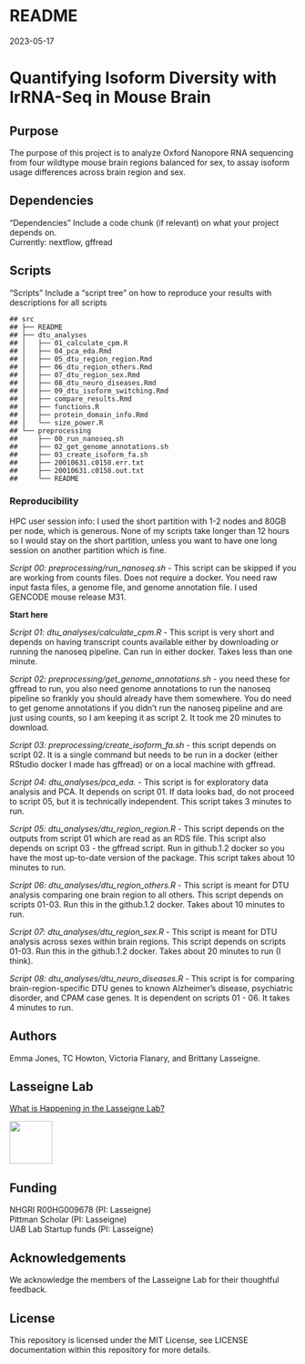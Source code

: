 README
================
2023-05-17

# Quantifying Isoform Diversity with lrRNA-Seq in Mouse Brain

## Purpose

The purpose of this project is to analyze Oxford Nanopore RNA sequencing
from four wildtype mouse brain regions balanced for sex, to assay
isoform usage differences across brain region and sex.

## Dependencies

“Dependencies” Include a code chunk (if relevant) on what your project
depends on.  
Currently: nextflow, gffread

## Scripts

“Scripts” Include a “script tree” on how to reproduce your results with
descriptions for all scripts

    ## src
    ## ├── README
    ## ├── dtu_analyses
    ## │   ├── 01_calculate_cpm.R
    ## │   ├── 04_pca_eda.Rmd
    ## │   ├── 05_dtu_region_region.Rmd
    ## │   ├── 06_dtu_region_others.Rmd
    ## │   ├── 07_dtu_region_sex.Rmd
    ## │   ├── 08_dtu_neuro_diseases.Rmd
    ## │   ├── 09_dtu_isoform_switching.Rmd
    ## │   ├── compare_results.Rmd
    ## │   ├── functions.R
    ## │   ├── protein_domain_info.Rmd
    ## │   └── size_power.R
    ## └── preprocessing
    ##     ├── 00_run_nanoseq.sh
    ##     ├── 02_get_genome_annotations.sh
    ##     ├── 03_create_isoform_fa.sh
    ##     ├── 20010631.c0158.err.txt
    ##     ├── 20010631.c0158.out.txt
    ##     └── README

### Reproducibility

HPC user session info: I used the short partition with 1-2 nodes and
80GB per node, which is generous. None of my scripts take longer than 12
hours so I would stay on the short partition, unless you want to have
one long session on another partition which is fine.

*Script 00: preprocessing/run_nanoseq.sh* - This script can be skipped
if you are working from counts files. Does not require a docker. You
need raw input fasta files, a genome file, and genome annotation file. I
used GENCODE mouse release M31.

**Start here**

*Script 01: dtu_analyses/calculate_cpm.R* - This script is very short
and depends on having transcript counts available either by downloading
or running the nanoseq pipeline. Can run in either docker. Takes less
than one minute.

*Script 02: preprocessing/get_genome_annotations.sh* - you need these
for gffread to run, you also need genome annotations to run the nanoseq
pipeline so frankly you should already have them somewhere. You do need
to get genome annotations if you didn’t run the nanoseq pipeline and are
just using counts, so I am keeping it as script 2. It took me 20 minutes
to download.

*Script 03: preprocessing/create_isoform_fa.sh* - this script depends on
script 02. It is a single command but needs to be run in a docker
(either RStudio docker I made has gffread) or on a local machine with
gffread.

*Script 04: dtu_analyses/pca_eda.* - This script is for exploratory data
analysis and PCA. It depends on script 01. If data looks bad, do not
proceed to script 05, but it is technically independent. This script
takes 3 minutes to run.

*Script 05: dtu_analyses/dtu_region_region.R* - This script depends on
the outputs from script 01 which are read as an RDS file. This script
also depends on script 03 - the gffread script. Run in github.1.2 docker
so you have the most up-to-date version of the package. This script
takes about 10 minutes to run.

*Script 06: dtu_analyses/dtu_region_others.R* - This script is meant for
DTU analysis comparing one brain region to all others. This script
depends on scripts 01-03. Run this in the github.1.2 docker. Takes about
10 minutes to run.

*Script 07: dtu_analyses/dtu_region_sex.R* - This script is meant for
DTU analysis across sexes within brain regions. This script depends on
scripts 01-03. Run this in the github.1.2 docker. Takes about 20 minutes
to run (I think).

*Script 08: dtu_analyses/dtu_neuro_diseases.R* - This script is for
comparing brain-region-specific DTU genes to known Alzheimer’s disease,
psychiatric disorder, and CPAM case genes. It is dependent on scripts
01 - 06. It takes 4 minutes to run.

## Authors

Emma Jones, TC Howton, Victoria Flanary, and Brittany Lasseigne.

## Lasseigne Lab

[What is Happening in the Lasseigne Lab?](https://www.lasseigne.org/)

<img src="https://www.lasseigne.org/img/main/lablogo.png" width="75" height="75">

## Funding

NHGRI R00HG009678 (PI: Lasseigne)  
Pittman Scholar (PI: Lasseigne)  
UAB Lab Startup funds (PI: Lasseigne)

## Acknowledgements

We acknowledge the members of the Lasseigne Lab for their thoughtful
feedback.

## License

This repository is licensed under the MIT License, see LICENSE
documentation within this repository for more details.
